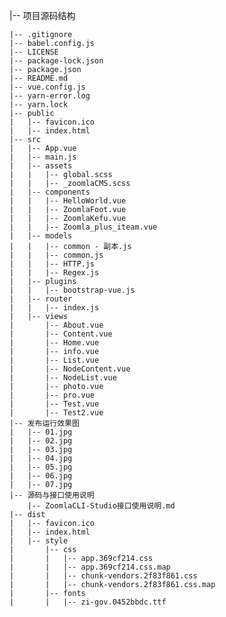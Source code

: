 |-- 项目源码结构

    |-- .gitignore
    |-- babel.config.js
    |-- LICENSE
    |-- package-lock.json
    |-- package.json
    |-- README.md
    |-- vue.config.js
    |-- yarn-error.log
    |-- yarn.lock
    |-- public
    |   |-- favicon.ico
    |   |-- index.html
    |-- src
    |   |-- App.vue
    |   |-- main.js
    |   |-- assets
    |   |   |-- global.scss
    |   |   |-- _zoomlaCMS.scss
    |   |-- components
    |   |   |-- HelloWorld.vue
    |   |   |-- ZoomlaFoot.vue
    |   |   |-- ZoomlaKefu.vue
    |   |   |-- Zoomla_plus_iteam.vue
    |   |-- models
    |   |   |-- common - 副本.js
    |   |   |-- common.js
    |   |   |-- HTTP.js
    |   |   |-- Regex.js
    |   |-- plugins
    |   |   |-- bootstrap-vue.js
    |   |-- router
    |   |   |-- index.js
    |   |-- views
    |       |-- About.vue
    |       |-- Content.vue
    |       |-- Home.vue
    |       |-- info.vue
    |       |-- List.vue
    |       |-- NodeContent.vue
    |       |-- NodeList.vue
    |       |-- photo.vue
    |       |-- pro.vue
    |       |-- Test.vue
    |       |-- Test2.vue
    |-- 发布运行效果图
    |   |-- 01.jpg
    |   |-- 02.jpg
    |   |-- 03.jpg
    |   |-- 04.jpg
    |   |-- 05.jpg
    |   |-- 06.jpg
    |   |-- 07.jpg
    |-- 源码与接口使用说明
        |-- ZoomlaCLI-Studio接口使用说明.md
    |-- dist
    |   |-- favicon.ico
    |   |-- index.html
    |   |-- style
    |       |-- css
    |       |   |-- app.369cf214.css
    |       |   |-- app.369cf214.css.map
    |       |   |-- chunk-vendors.2f83f861.css
    |       |   |-- chunk-vendors.2f83f861.css.map
    |       |-- fonts
    |       |   |-- zi-gov.0452bbdc.ttf
